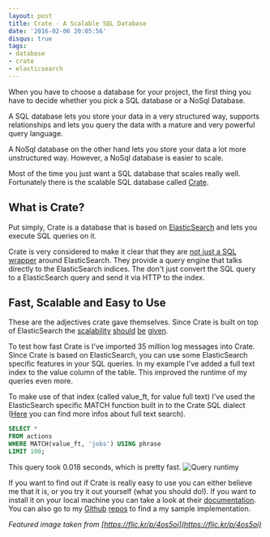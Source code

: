 ```yaml
---
layout: post
title: Crate - A Scalable SQL Database
date: '2016-02-06 20:05:56'
disqus: true
tags:
- database
- crate
- elasticsearch
---
```


When you have to choose a database for your project, the first thing you have to decide whether you pick a SQL database or a NoSql Database.

A SQL database lets you store your data in a very structured way, supports relationships and lets you query the data with a mature and very powerful query language.

A NoSql database on the other hand lets you store your data a lot more unstructured way. However, a NoSql database is easier to scale.

Most of the time you just want a SQL database that scales really well. Fortunately there is the scalable SQL database called [Crate](https://crate.io/).

## What is Crate?
Put simply, Crate is a database that is based on [ElasticSearch](https://www.elastic.co/) and lets you execute SQL queries on it.

Crate is very considered to make it clear that they are [not just a SQL wrapper](http://www.slideshare.net/matthiaswahl/turning-a-search-engine-into-a-relational-database/15?src=clipshare) around ElasticSearch. They provide a query engine that talks directly to the ElasticSearch indices. The don't just convert the SQL query to a ElasticSearch query and send it via HTTP to the index.

## Fast, Scalable and Easy to Use
These are the adjectives crate gave themselves. Since Crate is built on top of ElasticSearch the [scalability](https://www.elastic.co/use-cases/github) [should](https://www.elastic.co/use-cases/xing) [be](https://www.elastic.co/use-cases/soundcloud) [given](https://www.elastic.co/use-cases/guardian).

To test how fast Crate is I've imported 35 million log messages into Crate. Since Crate is based on ElasticSearch, you can use some ElasticSearch specific features in your SQL queries. In my example I've added a full text index to the value column of the table. This improved the runtime of my queries even more.

To make use of that index (called value_ft, for value full text) I've used the ElasticSearch specific MATCH function built in to the Crate SQL dialect ([Here](https://crate.io/docs/reference/sql/fulltext.html) you can find more infos about full text search).

```SQL
SELECT *
FROM actions
WHERE MATCH(value_ft, 'jobs') USING phrase
LIMIT 100;
```

This query took 0.018 seconds, which is pretty fast.
![Query runtimy](https://res.cloudinary.com/dknh3c1bk/image/upload/v1454786443/Screen_Shot_2016-02-06_at_20.20.22_gzkzgh.png)

If you want to find out if Crate is really easy to use you can either believe me that it is, or you try it out yourself (what you should do!). If you want to install it on your local machine you can take a look at their [documentation](https://crate.io/docs/getting-started/local/). You can also go to my [Github](https://github.com/DevCouch/crate-logs) [repos](https://github.com/DevCouch/crate-ui) to find a my sample implementation.

*Featured image taken from [https://flic.kr/p/4os5oi](https://flic.kr/p/4os5oi)*

